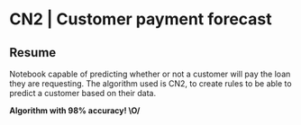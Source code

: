 <h1>CN2 | Customer payment forecast</h1>

<h2>Resume</h2>
<p>
    Notebook capable of predicting whether or not a customer will pay the loan they are requesting. The algorithm used is CN2, to create rules to be able to predict a customer based on their data.
</p>
<strong>
    Algorithm with 98% accuracy! \O/
</strong>